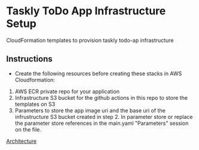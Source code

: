 # Taskly ToDo App Infrastructure Setup
CloudFormation templates to provision taskly todo-ap infrastructure

## Instructions
- Create the following resources before creating these stacks in AWS Cloudformation:
1. AWS ECR private repo for your application
2. Infrastructure S3 bucket for the github actions in this repo to store the templates on S3
3. Parameters to store the app image uri and the base uri of the infrustructure S3 bucket created in step 2. In parameter store or replace the parameter store references in the main.yaml "Parameters" session on the file.

[Architecture](https://viewer.diagrams.net/?tags=%7B%7D&lightbox=1&highlight=0000ff&edit=_blank&layers=1&nav=1&title=TasklyTodo.drawio&dark=auto#Uhttps%3A%2F%2Fdrive.google.com%2Fuc%3Fid%3D1trJHUuf_ECYB4GirqKvFjvswZUlcpjvu%26export%3Ddownload)

